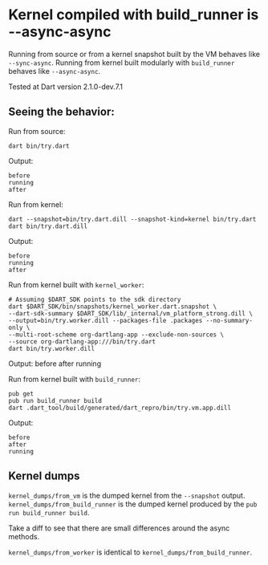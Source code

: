 # Kernel compiled with build_runner is --async-async

Running from source or from a kernel snapshot built by the VM behaves like
`--sync-async`. Running from kernel built modularly with `build_runner` behaves
like `--async-async`.

Tested at Dart version 2.1.0-dev.7.1

## Seeing the behavior:

Run from source:

    dart bin/try.dart

Output:

    before
    running
    after


Run from kernel:

    dart --snapshot=bin/try.dart.dill --snapshot-kind=kernel bin/try.dart
    dart bin/try.dart.dill

Output:

    before
    running
    after


Run from kernel built with `kernel_worker`:

    # Assuming $DART_SDK points to the sdk directory
    dart $DART_SDK/bin/snapshots/kernel_worker.dart.snapshot \
    --dart-sdk-summary $DART_SDK/lib/_internal/vm_platform_strong.dill \
    --output=bin/try.worker.dill --packages-file .packages --no-summary-only \
    --multi-root-scheme org-dartlang-app --exclude-non-sources \
    --source org-dartlang-app:///bin/try.dart
    dart bin/try.worker.dill

Output:
   before
   after
   running


Run from kernel built with `build_runner`:

    pub get
    pub run build_runner build
    dart .dart_tool/build/generated/dart_repro/bin/try.vm.app.dill

Output:

    before
    after
    running

## Kernel dumps

`kernel_dumps/from_vm` is the dumped kernel from the `--snapshot` output.
`kernel_dumps/from_build_runner` is the dumped kernel produced by the `pub run
build_runner build`.

Take a diff to see that there are small differences around the async methods.

`kernel_dumps/from_worker` is identical to `kernel_dumps/from_build_runner`.
